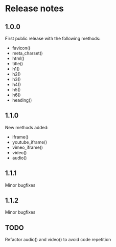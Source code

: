 Release notes
=============

1.0.0
-----
First public release with the following methods:

* favicon()
* meta_charset()
* html()
* title()
* h1()
* h2()
* h3()
* h4()
* h5()
* h6()
* heading()

1.1.0
-----
New methods added:

* iframe()
* youtube_iframe()
* vimeo_iframe()
* video()
* audio()

1.1.1
-----
Minor bugfixes

1.1.2
-----
Minor bugfixes

TODO
----
Refactor audio() and video() to avoid code repetition